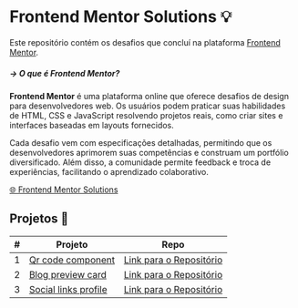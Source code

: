 # Frontend Mentor Solutions 💡

Este repositório contém os desafios que concluí na plataforma [Frontend Mentor](https://www.frontendmentor.io/challenges).

##### &rarr; O que é Frontend Mentor? 
**Frontend Mentor** é uma plataforma online que oferece desafios de design para desenvolvedores web. Os usuários podem praticar suas habilidades de HTML, CSS e JavaScript resolvendo projetos reais, como criar sites e interfaces baseadas em layouts fornecidos.

Cada desafio vem com especificações detalhadas, permitindo que os desenvolvedores aprimorem suas competências e construam um portfólio diversificado. Além disso, a comunidade permite feedback e troca de experiências, facilitando o aprendizado colaborativo.

[🌐 Frontend Mentor Solutions](https://perfidev.github.io/frontend-mentor/)

## Projetos 📝

|  #  | Projeto                                                                                 | Repo                                                                                                  |
| --- | --------------------------------------------------------------------------------------- | ----------------------------------------------------------------------------------------------------- |
|  1  | [Qr code component](https://perfidev.github.io/frontend-mentor/qr-code-component)       | [Link para o Repositório](https://github.com/perfidev/frontend-mentor/tree/main/qr-code-component)    |
|  2  | [Blog preview card](https://perfidev.github.io/frontend-mentor/blog-preview-card)       | [Link para o Repositório](https://github.com/perfidev/frontend-mentor/tree/main/blog-preview-card)    |
|  3  | [Social links profile](https://perfidev.github.io/frontend-mentor/social-links-profile) | [Link para o Repositório](https://github.com/perfidev/frontend-mentor/tree/main/social-links-profile) |